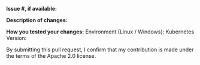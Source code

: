 **Issue #, if available:**

**Description of changes:**

**How you tested your changes:**
Environment (Linux / Windows): 
Kubernetes Version: 


By submitting this pull request, I confirm that my contribution is made under the terms of the Apache 2.0 license.
